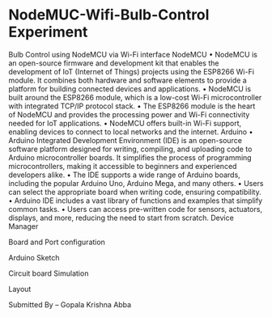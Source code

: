 # NodeMUC-Wifi-Bulb-Control Experiment
	
 Bulb Control using NodeMCU via Wi-Fi interface
NodeMCU
•	NodeMCU is an open-source firmware and development kit that enables the development of IoT (Internet of Things) projects using the ESP8266 Wi-Fi module. It combines both hardware and software elements to provide a platform for building connected devices and applications. 
•	NodeMCU is built around the ESP8266 module, which is a low-cost Wi-Fi microcontroller with integrated TCP/IP protocol stack.
•	The ESP8266 module is the heart of NodeMCU and provides the processing power and Wi-Fi connectivity needed for IoT applications.
•	NodeMCU offers built-in Wi-Fi support, enabling devices to connect to local networks and the internet.
Arduino 
•	Arduino Integrated Development Environment (IDE) is an open-source software platform designed for writing, compiling, and uploading code to Arduino microcontroller boards. It simplifies the process of programming microcontrollers, making it accessible to beginners and experienced developers alike.
•	The IDE supports a wide range of Arduino boards, including the popular Arduino Uno, Arduino Mega, and many others.
•	Users can select the appropriate board when writing code, ensuring compatibility.
•	Arduino IDE includes a vast library of functions and examples that simplify common tasks.
•	Users can access pre-written code for sensors, actuators, displays, and more, reducing the need to start from scratch.
Device Manager
 
Board and Port configuration
 
Arduino Sketch
 








Circuit board Simulation
 
Layout
 
 


Submitted By –
Gopala Krishna Abba


